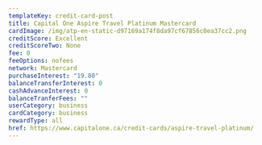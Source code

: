 ```yaml
---
templateKey: credit-card-post
title: Capital One Aspire Travel Platinum Mastercard
cardImage: /img/atp-en-static-d97169a174f8da97cf67856c0ea37cc2.png
creditScore: Excellent
creditScoreTwo: None
fee: 0
feeOptions: nofees
network: Mastercard
purchaseInterest: "19.80"
balanceTransferInterest: 0
cashAdvanceInterest: 0
balanceTranferFees: ""
userCategory: business
cardCategory: business
rewardType: all
href: https://www.capitalone.ca/credit-cards/aspire-travel-platinum/
---
```


